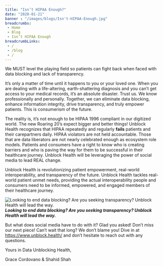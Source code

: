 ```yaml
--- 
title: "Isn’t HIPAA Enough?"
date: "2020-01-21"
banner : "/images/blogs/Isn't-HIPAA-Enough.jpg"
breadcrumbs:
 - Home
 - Blog
 - Isn’t HIPAA Enough
breadcrumbLinks:
 - / 
 - /blog
 - / 
---
```


We MUST level the playing field so patients can fight back when faced with data blocking and lack of transparency.

It’s only a matter of time until it happens to you or your loved one. When you are dealing with a life-altering, earth-shattering diagnosis and you can’t get access to your medical records, it’s an absolute disaster. Trust us. We know professionally and personally. Together, we can eliminate data blocking, enhance information integrity, drive transparency, and truly empower patients. This is consumerism of the future.

The reality is, it’s not enough to be HIPAA 1996 compliant in our digitized world. The new Roaring 20’s expect bigger and better things! Unblock Health recognizes that HIPAA repeatedly and regularly **fails** patients and their carepartners daily. HIPAA violators are not held accountable. Those that are data liberators are not nearly celebrated enough as ecosystem role models. Patients and consumers have a right to know who is creating barriers and who is paving the way for them to be successful in their healthcare journey. Unblock Health will be leveraging the power of social media to lead REAL change.

Unblock Health is revolutionizing patient empowerment, real-world interoperability, and transparency of the future. Unblock Health tackles real-world patient unmet needs, providing the actual interoperability people and consumers need to be informed, empowered, and engaged members of their healthcare journey.  


![Looking to end data blocking? Are you seeking transparency? Unblock Health will lead the way.](/images/blogs/Isn't-HIPAA-Enough.jpg)
***Looking to end data blocking? Are you seeking transparency? Unblock Health will lead the way.***

But what does social media have to do with it? Glad you asked! Don’t miss our next piece! Can’t wait that long? We don’t blame you! Dive in at https://www.unblock.health/ and don’t hesitate to reach out with any questions.

Yours in Data Unblocking Health,

Grace Cordovano & Shahid Shah
